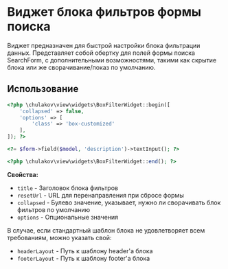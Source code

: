 # Виджет блока фильтров формы поиска

Виджет предназначен для быстрой настройки блока фильтрации данных.
Представляет собой обертку для полей формы поиска SearchForm, с дополнительными возможностями, такими как скрытие блока или же сворачивание/показ по умолчанию.

## Использование

```php
<?php \chulakov\view\widgets\BoxFilterWidget::begin([
    'collapsed' => false,
    'options' => [
        'class' => 'box-customized'
    ],
]); ?>

<?= $form->field($model, 'description')->textInput(); ?>

<?php \chulakov\view\widgets\BoxFilterWidget::end(); ?>
```

**Свойства:**

- `title` - Заголовок блока фильтров
- `resetUrl` - URL для перенаправления при сбросе формы
- `collapsed` - Булево значение, указывает, нужно ли сворачивать блок фильтров по умолчанию
- `options` -  Опциональные значения

В случае, если стандартный шаблон блока не удовлетворяет всем требованиям, можно указать свой:
- `headerLayout` - Путь к шаблону header'а блока
- `footerLayout` - Путь к шаблону footer'а блока
